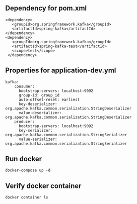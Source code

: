 ## Dependency for pom.xml

```
<dependency>
   <groupId>org.springframework.kafka</groupId>
   <artifactId>spring-kafka</artifactId>
</dependency>
<dependency>
   <groupId>org.springframework.kafka</groupId>
   <artifactId>spring-kafka-test</artifactId>
   <scope>test</scope>
 </dependency>
```

## Properties for application-dev.yml

```
kafka:
    consumer:
      bootstrap-servers: localhost:9092
      group-id: group_id
      auto-offset-reset: earliest
      key-deserializer: org.apache.kafka.common.serialization.StringDeserializer
      value-deserializer: org.apache.kafka.common.serialization.StringDeserializer
    producer:
      bootstrap-servers: localhost:9092
      key-serializer: org.apache.kafka.common.serialization.StringSerializer
      value-serializer: org.apache.kafka.common.serialization.StringSerializer
```

## Run docker

```
docker-compose up -d
```

## Verify docker container

```
docker container ls
```

